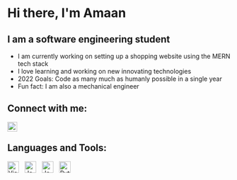 # Hi there, I'm Amaan

## I am a software engineering student
- I am currently working on setting up a shopping website using the MERN tech stack
- I love learning and working on new innovating technologies
- 2022 Goals: Code as many much as humanly possible in a single year
- Fun fact: I am also a mechanical engineer

## Connect with me:
[<img align="left" alt="LinkedIn.com" width="22px" src="https://i.imgur.com/FDQIUtd.jpg" style="padding-right:10px;"/>][website]

<br/>

## Languages and Tools:
[<img align="left" alt="Visual Studio Code" width="26px" src="https://cdn.jsdelivr.net/gh/devicons/devicon/icons/vscode/vscode-original.svg" style="padding-right:10px;" />][webdevplaylist]

[<img align="left" alt="Java" width="26px" src="https://i.imgur.com/cqVycsUt.png"  style="padding-right:10px;"/>][webdevplaylist]

[<img align="left" alt="Javascript" width="26px" src="https://i.imgur.com/Eb1pRPct.png" style="padding-right:10px;" />][webdevplaylist]

[<img align="left" alt="Python" width="26px" src="https://i.imgur.com/2v8dqMOt.png" style="padding-right:10px;" />][webdevplaylist]



[website]: https://www.linkedin.com/in/amaan-seetal/
[webdevplaylist]: https://www.google.com/
